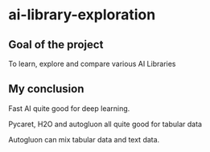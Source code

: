 # ai-library-exploration

## Goal of the project

To learn, explore and compare various AI Libraries

## My conclusion

Fast AI quite good for deep learning.

Pycaret, H2O and autogluon all quite good for tabular data

Autogluon can mix tabular data and text data. 
